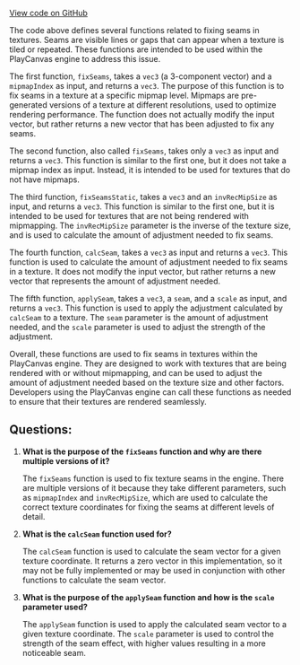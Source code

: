 [View code on GitHub](https://github.com/playcanvas/engine/src/scene/shader-lib/chunks/common/frag/fixCubemapSeamsNone.js)

The code above defines several functions related to fixing seams in textures. Seams are visible lines or gaps that can appear when a texture is tiled or repeated. These functions are intended to be used within the PlayCanvas engine to address this issue.

The first function, `fixSeams`, takes a `vec3` (a 3-component vector) and a `mipmapIndex` as input, and returns a `vec3`. The purpose of this function is to fix seams in a texture at a specific mipmap level. Mipmaps are pre-generated versions of a texture at different resolutions, used to optimize rendering performance. The function does not actually modify the input vector, but rather returns a new vector that has been adjusted to fix any seams.

The second function, also called `fixSeams`, takes only a `vec3` as input and returns a `vec3`. This function is similar to the first one, but it does not take a mipmap index as input. Instead, it is intended to be used for textures that do not have mipmaps.

The third function, `fixSeamsStatic`, takes a `vec3` and an `invRecMipSize` as input, and returns a `vec3`. This function is similar to the first one, but it is intended to be used for textures that are not being rendered with mipmapping. The `invRecMipSize` parameter is the inverse of the texture size, and is used to calculate the amount of adjustment needed to fix seams.

The fourth function, `calcSeam`, takes a `vec3` as input and returns a `vec3`. This function is used to calculate the amount of adjustment needed to fix seams in a texture. It does not modify the input vector, but rather returns a new vector that represents the amount of adjustment needed.

The fifth function, `applySeam`, takes a `vec3`, a `seam`, and a `scale` as input, and returns a `vec3`. This function is used to apply the adjustment calculated by `calcSeam` to a texture. The `seam` parameter is the amount of adjustment needed, and the `scale` parameter is used to adjust the strength of the adjustment.

Overall, these functions are used to fix seams in textures within the PlayCanvas engine. They are designed to work with textures that are being rendered with or without mipmapping, and can be used to adjust the amount of adjustment needed based on the texture size and other factors. Developers using the PlayCanvas engine can call these functions as needed to ensure that their textures are rendered seamlessly.
## Questions: 
 1. **What is the purpose of the `fixSeams` function and why are there multiple versions of it?**
    
    The `fixSeams` function is used to fix texture seams in the engine. There are multiple versions of it because they take different parameters, such as `mipmapIndex` and `invRecMipSize`, which are used to calculate the correct texture coordinates for fixing the seams at different levels of detail.
    
2. **What is the `calcSeam` function used for?**
    
    The `calcSeam` function is used to calculate the seam vector for a given texture coordinate. It returns a zero vector in this implementation, so it may not be fully implemented or may be used in conjunction with other functions to calculate the seam vector.
    
3. **What is the purpose of the `applySeam` function and how is the `scale` parameter used?**
    
    The `applySeam` function is used to apply the calculated seam vector to a given texture coordinate. The `scale` parameter is used to control the strength of the seam effect, with higher values resulting in a more noticeable seam.